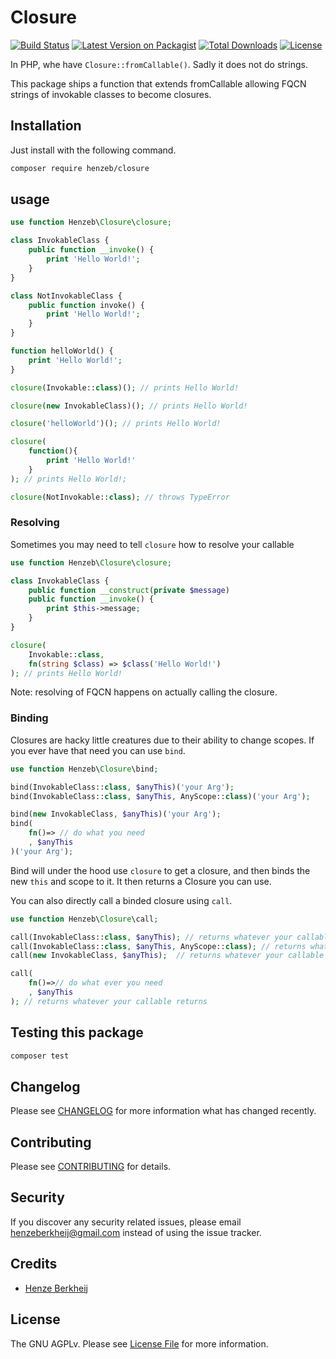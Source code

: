 # Closure

[![Build Status](https://github.com/henzeb/closure/workflows/tests/badge.svg)](https://github.com/henzeb/closure/actions)
[![Latest Version on Packagist](https://img.shields.io/packagist/v/henzeb/closure.svg?style=flat-square)](https://packagist.org/packages/henzeb/closure)
[![Total Downloads](https://img.shields.io/packagist/dt/henzeb/closure.svg?style=flat-square)](https://packagist.org/packages/henzeb/closure)
[![License](https://img.shields.io/packagist/l/henzeb/closure)](https://packagist.org/packages/henzeb/closure)

In PHP, whe have `Closure::fromCallable()`. Sadly it does not do strings.

This package ships a function that extends fromCallable allowing
FQCN strings of invokable classes to become closures.

## Installation

Just install with the following command.

```bash
composer require henzeb/closure
```

## usage

````php
use function Henzeb\Closure\closure;

class InvokableClass {
    public function __invoke() {
        print 'Hello World!';
    }
}

class NotInvokableClass {
    public function invoke() {
        print 'Hello World!';
    }
}

function helloWorld() {
    print 'Hello World!';
}

closure(Invokable::class)(); // prints Hello World!

closure(new InvokableClass)(); // prints Hello World!

closure('helloWorld')(); // prints Hello World!

closure(
    function(){
        print 'Hello World!'
    }
); // prints Hello World!;

closure(NotInvokable::class); // throws TypeError
````

### Resolving

Sometimes you may need to tell `closure` how to resolve your callable

````php
use function Henzeb\Closure\closure;

class InvokableClass {
    public function __construct(private $message)
    public function __invoke() {
        print $this->message;
    }
}

closure(
    Invokable::class, 
    fn(string $class) => $class('Hello World!')
); // prints Hello World!
````

Note: resolving of FQCN happens on actually calling the closure.

### Binding

Closures are hacky little creatures due to their ability to change scopes.
If you ever have that need you can use `bind`.

````php
use function Henzeb\Closure\bind;

bind(InvokableClass::class, $anyThis)('your Arg');
bind(InvokableClass::class, $anyThis, AnyScope::class)('your Arg');

bind(new InvokableClass, $anyThis)('your Arg');
bind(
    fn()=> // do what you need
    , $anyThis
)('your Arg');
````

Bind will under the hood use `closure` to get a closure, and then
binds the new `this` and scope to it. It then returns a Closure you can use.

You can also directly call a binded closure using `call`.

````php
use function Henzeb\Closure\call;

call(InvokableClass::class, $anyThis); // returns whatever your callable returns
call(InvokableClass::class, $anyThis, AnyScope::class); // returns whatever your callable returns
call(new InvokableClass, $anyThis);  // returns whatever your callable returns

call(
    fn()=>// do what ever you need
    , $anyThis
); // returns whatever your callable returns

````


## Testing this package

```bash
composer test
```

## Changelog

Please see [CHANGELOG](CHANGELOG.md) for more information what has changed
recently.

## Contributing

Please see [CONTRIBUTING](CONTRIBUTING.md) for details.

## Security

If you discover any security related issues, please email
henzeberkheij@gmail.com instead of using the issue tracker.

## Credits

- [Henze Berkheij](https://github.com/henzeb)

## License

The GNU AGPLv. Please see [License File](LICENSE.md) for more information.
